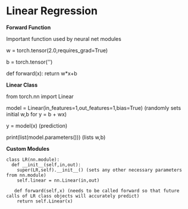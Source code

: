 # Linear Regression

**Forward Function**

Important function used by neural net modules

  w = torch.tensor(2.0,requires_grad=True)

  b = torch.tensor('')

  def forward(x):
    return w*x+b
    
 **Linear Class**
 
  from torch.nn import Linear
 
  model = Linear(in_features=1,out_features=1,bias=True) (randomly sets initial w,b for y = b + wx)
  
  y = model(x) (prediction)
  
  print(list(model.parameters())) (lists w,b)
  
  **Custom Modules**
  
    class LR(nn.module):
      def __init__(self,in,out):
        super(LR,self).__init__() (sets any other necessary parameters from nn.module)
        self.linear = nn.Linear(in,out)
        
       def forward(self,x) (needs to be called forward so that future calls of LR class objects will accurately predict)
        return self.Linear(x)
 
  
  
